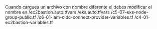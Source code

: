 Cuando cargues un archivo con nombre diferente el debes modificar el nombre en
    /ec2bastion.auto.tfvars
    /eks.auto.tfvars
    /c5-07-eks-node-group-public.tf
    /c6-01-iam-oidc-connect-provider-variables.tf
    /c4-01-ec2bastion-variables.tf